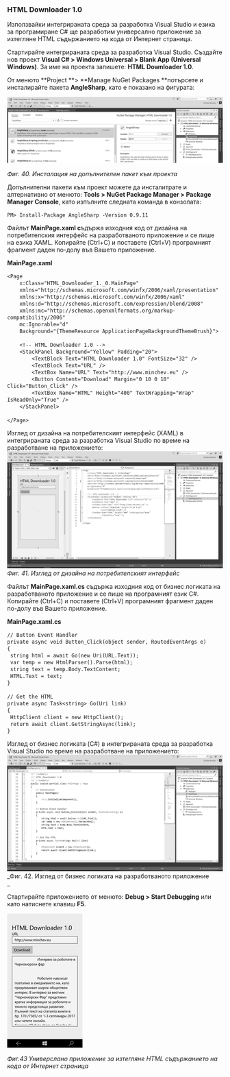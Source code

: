 ### HTML Downloader 1.0

Използвайки интегрираната среда за разработка Visual Studio и езика за програмиране C\# ще разработим универсално приложение за изтегляне HTML съдържанието на кода от Интернет страница.

Стартирайте интегрираната среда за разработка Visual Studio. Създайте нов проект **Visual C\# &gt; Windows Universal &gt; Blank App \(Universal Windows\)**. За име на проекта запишете: **HTML Downloader 1.0**.

От менюто **Project **&gt; **Manage NuGet Packages **потърсете и инсталирайте пакета **AngleSharp**, като е показано на фигурата:

![](/chapter1/40.png)

_Фиг. 40. Инсталация на допълнителен пакет към проекта_

Допълнителни пакети към проект можете да инсталитрате и алтернативно от менюто: **Tools &gt; NuGet Package Manager &gt; Package Manager Console**, като изпълните следната команда в конзолата:

```
PM> Install-Package AngleSharp -Version 0.9.11
```

Файлът **MainPage.xaml с**ъдържа изходния код от дизайна на потребителския интерфейс на разработваното приложение и се пише на езика XAML. Копирайте \(Ctrl+C\) и поставете \(Ctrl+V\) програмният фрагмент даден по-долу във Вашето приложение.

**MainPage.xaml**

```
<Page
    x:Class="HTML_Downloader_1._0.MainPage"
    xmlns="http://schemas.microsoft.com/winfx/2006/xaml/presentation"
    xmlns:x="http://schemas.microsoft.com/winfx/2006/xaml"
    xmlns:d="http://schemas.microsoft.com/expression/blend/2008"
    xmlns:mc="http://schemas.openxmlformats.org/markup-compatibility/2006"
    mc:Ignorable="d"
    Background="{ThemeResource ApplicationPageBackgroundThemeBrush}">

    <!-- HTML Downloader 1.0 -->
    <StackPanel Background="Yellow" Padding="20">
        <TextBlock Text="HTML Downloader 1.0" FontSize="32" />
        <TextBlock Text="URL" />
        <TextBox Name="URL" Text="http://www.minchev.eu" />
        <Button Content="Download" Margin="0 10 0 10" Click="Button_Click" />
        <TextBox Name="HTML" Height="400" TextWrapping="Wrap" IsReadOnly="True" />
    </StackPanel>

</Page>
```

Изглед от дизайна на потребителският интерфейс \(XAML\) в интегрираната среда за разработка Visual Studio по време на разработване на приложението:![](/chapter1/41.png)_Фиг. 41. Изглед от дизайна на потребителският интерфейс_

Файлът **MainPage.xaml.cs** съдържа изходния код от бизнес логиката на разработваното приложение и се пише на програмният език C\#. Копирайте \(Ctrl+C\) и поставете \(Ctrl+V\) програмният фрагмент даден по-долу във Вашето приложение.

**MainPage.xaml.cs**

```
// Button Event Handler
private async void Button_Click(object sender, RoutedEventArgs e)
{
 string html = await Go(new Uri(URL.Text));
 var temp = new HtmlParser().Parse(html);
 string text = temp.Body.TextContent;
 HTML.Text = text;
}

// Get the HTML
private async Task<string> Go(Uri link)
{
 HttpClient client = new HttpClient();
 return await client.GetStringAsync(link);
}
```

Изглед от бизнес логиката \(C\#\) в интегрираната среда за разработка Visual Studio по време на разработване на приложението:![](/chapter1/42.png)_Фиг. 42. Изглед от бизнес логиката на разработваното приложение  
_

Стартирайте приложението от менюто: **Debug &gt; Start Debugging** или като натиснете клавиш **F5**.

![](/chapter1/43.png)

_Фиг.43 Универслано приложение за изтегляне HTML съдържанието на кода от Интернет страница_

